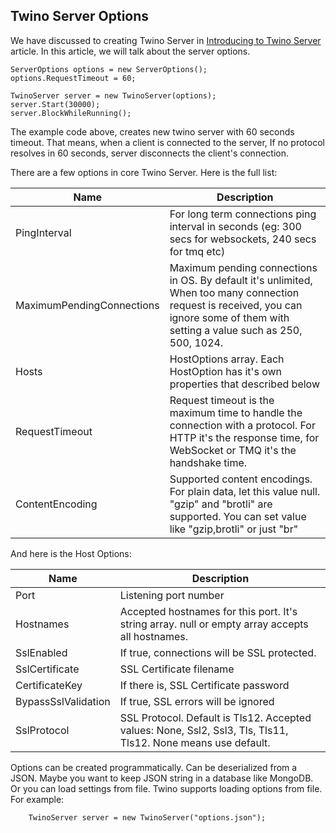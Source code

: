 ## Twino Server Options

We have discussed to creating Twino Server in [Introducing to Twino Server](https://github.com/mhelvacikoylu/twino/blob/v2/docs/general/Introduce.MD) article.
In this article, we will talk about the server options.

    ServerOptions options = new ServerOptions();
    options.RequestTimeout = 60;

    TwinoServer server = new TwinoServer(options);
    server.Start(30000);
    server.BlockWhileRunning();
    
The example code above, creates new twino server with 60 seconds timeout.
That means, when a client is connected to the server,
If no protocol resolves in 60 seconds, server disconnects the client's connection.


There are a few options in core Twino Server. Here is the full list:

<table>
  <thead>
    <tr>
      <th>Name</th>
      <th>Description</th>
    </tr>
  </thead>
  <tbody>
    <tr>
      <td>PingInterval</td>
      <td>For long term connections ping interval in seconds (eg: 300 secs for websockets, 240 secs for tmq etc)</td>
    </tr>
    <tr>
      <td>MaximumPendingConnections</td>
      <td>Maximum pending connections in OS. By default it's unlimited, When too many connection request is received, you can ignore some of them with setting a value such as 250, 500, 1024.</td>
    </tr>
    <tr>
      <td>Hosts</td>
      <td>HostOptions array. Each HostOption has it's own properties that described below</td>
    </tr>
    <tr>
      <td>RequestTimeout</td>
      <td>Request timeout is the maximum time to handle the connection with a protocol. For HTTP it's the response time, for WebSocket or TMQ it's the handshake time.</td>
    </tr>
    <tr>
      <td>ContentEncoding</td>
      <td>Supported content encodings. For plain data, let this value null. "gzip" and "brotli" are supported. You can set value like "gzip,brotli" or just "br"</td>
    </tr>
  </tbody>
</table>


And here is the Host Options:

<table>
  <thead>
    <tr>
      <th>Name</th>
      <th>Description</th>
    </tr>
  </thead>
  <tbody>
    <tr>
      <td>Port</td>
      <td>Listening port number</td>
    </tr>
    <tr>
      <td>Hostnames</td>
      <td>Accepted hostnames for this port. It's string array. null or empty array accepts all hostnames.</td>
    </tr>
    <tr>
      <td>SslEnabled</td>
      <td>If true, connections will be SSL protected.</td>
    </tr>
    <tr>
      <td>SslCertificate</td>
      <td>SSL Certificate filename</td>
    </tr>
    <tr>
      <td>CertificateKey</td>
      <td>If there is, SSL Certificate password</td>
    </tr>
    <tr>
      <td>BypassSslValidation</td>
      <td>If true, SSL errors will be ignored</td>
    </tr>
    <tr>
      <td>SslProtocol</td>
      <td>SSL Protocol. Default is Tls12. Accepted values: None, Ssl2, Ssl3, Tls, Tls11, Tls12. None means use default.</td>
    </tr>
  </tbody>
</table>

Options can be created programmatically. Can be deserialized from a JSON. Maybe you want to keep JSON string in a database like MongoDB. Or you can load settings from file. Twino supports loading options from file. For example:

        TwinoServer server = new TwinoServer("options.json");
